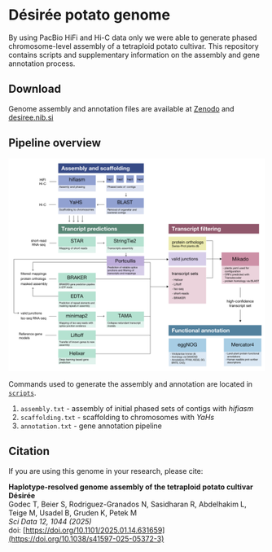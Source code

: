 # Désirée potato genome

By using PacBio HiFi and Hi-C data only we were able to generate phased chromosome-level assembly of a tetraploid potato cultivar. This repository contains scripts and supplementary information on the assembly and gene annotation process.

## Download

 Genome assembly and annotation files are available at [Zenodo](https://doi.org/10.5281/zenodo.14609303) and [desiree.nib.si](https://desiree.nib.si)

## Pipeline overview

 ![alt text](figures/pipeline.png "Pipeline overview")

 Commands used to generate the assembly and annotation are located in [`scripts`](https://github.com/NIB-SI/desiree-genome/tree/main/scripts).

1. `assembly.txt` - assembly of initial phased sets of contigs with *hifiasm*
2. `scaffolding.txt` - scaffolding to chromosomes with *YaHs*
3. `annotation.txt` - gene annotation pipeline


## Citation
If you are using this genome in your research, please cite:

**Haplotype-resolved genome assembly of the tetraploid potato cultivar Désirée**  
Godec T, Beier S, Rodriguez-Granados N, Sasidharan R, Abdelhakim L, Teige M, Usadel B, Gruden K, Petek M  
*Sci Data 12, 1044 (2025)*  
doi: [https://doi.org/10.1101/2025.01.14.631659](https://doi.org/10.1038/s41597-025-05372-3)

